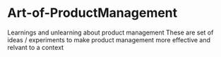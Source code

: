 # Art-of-ProductManagement
Learnings and unlearning about product management 
These are set of ideas / experiments to make product management more effective and relvant to a context 
